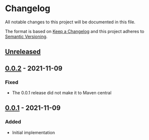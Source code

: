 # Changelog

All notable changes to this project will be documented in this file.

The format is based on [Keep a Changelog](https://keepachangelog.com/en/1.0.0/)
and this project adheres to [Semantic Versioning](https://semver.org/spec/v2.0.0.html).

## [Unreleased]

## [0.0.2] - 2021-11-09
### Fixed
- The 0.0.1 release did not make it to Maven central

## [0.0.1] - 2021-11-09
### Added
- Initial implementation

[Unreleased]: https://github.com/cucumber/split-java/compare/v0.0.1...HEAD
[0.0.2]: https://github.com/cucumber/split-java/compare/v0.0.1...v0.0.2
[0.0.1]: https://github.com/cucumber/split-java/compare/4cbfbd42a11dd8f9714e0f545fbc47d7cc4c356d...v0.0.1
